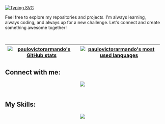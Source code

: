 <a href="https://git.io/typing-svg">
<img src="https://readme-typing-svg.demolab.com?font=Fira+Code&weight=800&size=25&pause=1000&width=435&lines=Hi%2C+my+name+is+Paulo+Armando;Welcome+to+My+GitHub+Profile!" alt="Typing SVG" />
</a>

<p>
Feel free to explore my repositories and projects. I'm always learning, always coding, and always up for a new challenge. Let's connect and create something awesome   together!
</p>
<br>

| [![paulovictorarmando's GitHub stats](https://github-readme-stats.vercel.app/api?username=paulovictorarmando&count_private=true&show_icons=true&hide=issues&hide_border=true&theme=tokyonight&locale=en)](https://github.com/paulovictorarmando?tab=repositories) | [![paulovictorarmando's most used languages](https://github-readme-stats.vercel.app/api/top-langs/?username=paulovictorarmando&layout=compact&hide_border=true&theme=tokyonight&locale=en)](https://github.com/paulovictorarmando?tab=repositories) |
|:-:|:-:|
  
  ## Connect with me:
 
<div align="center">  
 <a href="https://www.linkedin.com/in/paulovictorarmando" target="_blank"><img src="https://img.shields.io/badge/-LinkedIn-%230077B5?style=for-the-badge&logo=linkedin&logoColor=white" target="_blank"></a>    
</div><br>

## My Skills:
<p align="center">
  <a href="https://skillicons.dev">
    <img src="https://skillicons.dev/icons?i=git,github,linux,java,docker,idea,spring,py" />
  </a>
</p>

